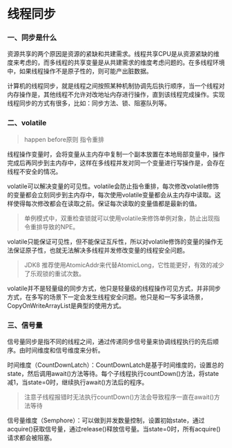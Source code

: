 # 线程同步

### 一、同步是什么

资源共享的两个原因是资源的紧缺和共建需求。线程共享CPU是从资源紧缺的维度来考虑的，而多线程的共享变量是从共建需求的维度考虑问题的。在多线程环境中，如果线程操作不是原子性的，则可能产出脏数据。

计算机的线程同步，就是线程之间按照某种机制协调先后执行顺序，当一个线程对内存操作是，其他线程不允许对改地址内存进行操作，直到该线程完成操作。实现线程同步的方式有很多，比如：同步方法、锁、阻塞队列等。

### 二、volatile

> happen before原则
> 指令重排

线程操作变量时，会将变量从主内存中复制一个副本放置在本地局部变量中，操作完成后再同步到主内存中，这样在多线程并发对同一个变量进行写操作是，会存在线程不安全的情况。

volatile可以解决变量的可见性。volatile会防止指令重排，每次修改volatile修饰的变量都会立刻同步到主内存中，每次使用volatile变量都会从主内存中读取。这样使得每次修改都会在读取之前。保证每次读取的变量值都是最新的值。

> 单例模式中，双重检查锁就可以使用volatile来修饰单例对象，防止出现指令重排导致的NPE。

volatile只能保证可见性，但不能保证互斥性，所以对volatile修饰的变量的操作无法保证原子性，也就无法解决多线程并发修改变量的线程安全问题。

> JDK8 推荐使用AtomicAddr来代替AtomicLong，它性能更好，有效的减少了乐观锁的重试次数。

volatile并不是轻量级的同步方式，他只是轻量级的线程操作可见方式，并非同步方式，在多写的场景下一定会发生线程安全问题。他只是和一写多读场景，CopyOnWriteArrayList是典型的使用方式。

### 三、信号量

信号量同步是指不同的线程之间，通过传递同步信号量来协调线程执行的先后顺序。由时间维度和信号维度来分析。

时间维度（CountDownLatch）：CountDownLatch是基于时间维度的，设置总的state，然后调用await()方法等待。每个子线程执行countDown()方法，将state减1，当state=0时，继续执行await()方法后的程序。

> 注意子线程报错时无法执行countDown()方法会导致程序一直在await()方法等待

信号量维度（Semphore）：可以做到并发数量控制，设置初始state，通过acquire()获取信号量，通过release()释放信号量。当state=0时，所有acquire()请求都会被阻塞。